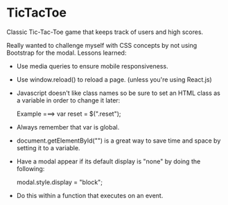 # TicTacToe
Classic Tic-Tac-Toe game that keeps track of users and high scores.

Really wanted to challenge myself with CSS concepts by not using Bootstrap for the modal. 
Lessons learned: 

- Use media queries to ensure mobile responsiveness.
- Use window.reload() to reload a page. (unless you're using React.js)
- Javascript doesn't like class names so be sure to set an HTML class as a variable in order to change it later:

    Example ===>   var reset = $(".reset");
  
- Always remember that var is global.
- document.getElementById("<ID>") is a great way to save time and space by setting it to a variable.
- Have a modal appear if its default display is "none" by doing the following:
  
    modal.style.display = "block"; 
    
- Do this within a function that executes on an event.
  


